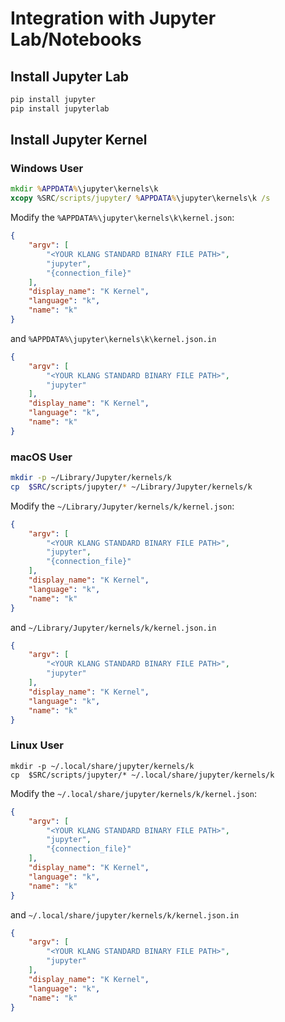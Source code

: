 # Integration with Jupyter Lab/Notebooks

## Install Jupyter Lab

```bash
pip install jupyter
pip install jupyterlab
```

## Install Jupyter Kernel

### Windows User

```cmd
mkdir %APPDATA%\jupyter\kernels\k
xcopy %SRC/scripts/jupyter/ %APPDATA%\jupyter\kernels\k /s
```

Modify the `%APPDATA%\jupyter\kernels\k\kernel.json`:

```json
{
    "argv": [
        "<YOUR KLANG STANDARD BINARY FILE PATH>",
        "jupyter",
        "{connection_file}"
    ],
    "display_name": "K Kernel",
    "language": "k",
    "name": "k"
}
```

and `%APPDATA%\jupyter\kernels\k\kernel.json.in`

```json
{
    "argv": [
        "<YOUR KLANG STANDARD BINARY FILE PATH>",
        "jupyter"
    ],
    "display_name": "K Kernel",
    "language": "k",
    "name": "k"
}
```

### macOS User

```sh
mkdir -p ~/Library/Jupyter/kernels/k
cp  $SRC/scripts/jupyter/* ~/Library/Jupyter/kernels/k
```

Modify the `~/Library/Jupyter/kernels/k/kernel.json`:

```json
{
    "argv": [
        "<YOUR KLANG STANDARD BINARY FILE PATH>",
        "jupyter",
        "{connection_file}"
    ],
    "display_name": "K Kernel",
    "language": "k",
    "name": "k"
}
```

and `~/Library/Jupyter/kernels/k/kernel.json.in`

```json
{
    "argv": [
        "<YOUR KLANG STANDARD BINARY FILE PATH>",
        "jupyter"
    ],
    "display_name": "K Kernel",
    "language": "k",
    "name": "k"
}
```

### Linux User

```
mkdir -p ~/.local/share/jupyter/kernels/k
cp  $SRC/scripts/jupyter/* ~/.local/share/jupyter/kernels/k
```

Modify the `~/.local/share/jupyter/kernels/k/kernel.json`:

```json
{
    "argv": [
        "<YOUR KLANG STANDARD BINARY FILE PATH>",
        "jupyter",
        "{connection_file}"
    ],
    "display_name": "K Kernel",
    "language": "k",
    "name": "k"
}
```

and `~/.local/share/jupyter/kernels/k/kernel.json.in`

```json
{
    "argv": [
        "<YOUR KLANG STANDARD BINARY FILE PATH>",
        "jupyter"
    ],
    "display_name": "K Kernel",
    "language": "k",
    "name": "k"
}
```